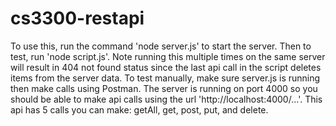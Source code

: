 # cs3300-restapi
To use this, run the command 'node server.js' to start the server. Then to test, run 'node script.js'. Note running this multiple times on the same server will result in 404 not found status since the last api call in the script deletes items from the server data. To test manually, make sure server.js is running then make calls using Postman. The server is running on port 4000 so you should be able to make api calls using the url 'http://localhost:4000/...'. This api has 5 calls you can make: getAll, get, post, put, and delete.